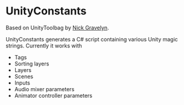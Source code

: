 # UnityConstants

Based on UnityToolbag by [Nick Gravelyn](https://github.com/nickgravelyn/UnityToolbag/tree/master/UnityConstants).

UnityConstants generates a C# script containing various Unity magic strings. Currently it works with

* Tags
* Sorting layers
* Layers
* Scenes
* Inputs
* Audio mixer parameters
* Animator controller parameters

